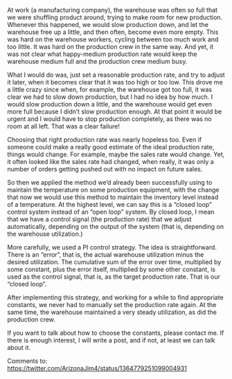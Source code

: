At work (a manufacturing company), the warehouse was often so full that we were shuffling product around, trying to make room for new production.  Whenever this happened, we would slow production down, and let the warehouse free up a little, and then often, become even more empty.  This was hard on the warehouse workers, cycling between too much work and too little.  It was hard on the production crew in the same way.  And yet, it was not clear what happy-medium production rate would keep the warehouse medium full and the production crew medium busy.

What I would do was, just set a reasonable production rate, and try to adjust it later, when it becomes clear that it was too high or too low.  This drove me a little crazy since when, for example, the warehouse got too full, it was clear we had to slow down production, but I had no idea by how much.  I would slow production down a little, and the warehouse would get even more full because I didn’t slow production enough.  At that point it would be urgent and I would have to stop production completely, as there was no room at all left.  That was a clear failure!

Choosing that right production rate was nearly hopeless too.  Even if someone could make a really good estimate of the ideal production rate, things would change.  For example, maybe the sales rate would change.  Yet, it often looked like the sales rate had changed, when really, it was only a number of orders getting pushed out with no impact on future sales.

So then we applied the method we’d already been successfully using to maintain the temperature on some production equipment, with the change that now we would use this method to maintain the inventory level instead of a temperature.  At the highest level, we can say this is a “closed loop” control system instead of an “open loop” system.  By closed loop, I mean that we have a control signal (the production rate) that we adjust automatically, depending on the output of the system (that is, depending on the warehouse utilization.)

More carefully, we used a PI control strategy.  The idea is straightforward.  There is an “error”, that is, the actual warehouse utilization minus the desired utilization.  The cumulative sum of the error over time, multiplied by some constant, plus the error itself, multiplied by some other constant, is used as the control signal, that is, as the target production rate.  That is our “closed loop”.

After implementing this strategy, and working for a while to find appropriate constants, we never had to manually set the production rate again.  At the same time, the warehouse maintained a very steady utilization, as did the production crew.

If you want to talk about how to choose the constants, please contact me.  If there is enough interest, I will write a post, and if not, at least we can talk about it.

Comments to: https://twitter.com/ArizonaJim4/status/1364779251099004931

